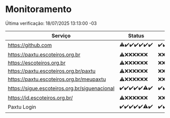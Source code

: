 # Monitoramento

Última verificação: 18/07/2025 13:13:00 -03

|Serviço|Status|Últimas 24h|
|---|---|---|
|https://github.com|<span title="2025-07-11: OK=22, Falhas=1">⚠️</span><span title="2025-07-12: OK=23">✔️</span><span title="2025-07-13: OK=23">✔️</span><span title="2025-07-14: OK=23">✔️</span><span title="2025-07-15: OK=23">✔️</span><span title="2025-07-16: OK=23">✔️</span><span title="2025-07-17: OK=16">✔️</span>|<span title="17/07/2025 14:10:00 -03 : 200">✔️</span><span title="17/07/2025 15:14:00 -03 : 200">✔️</span><span title="17/07/2025 16:10:00 -03 : 200">✔️</span><span title="17/07/2025 17:11:00 -03 : 200">✔️</span><span title="17/07/2025 18:09:00 -03 : 200">✔️</span><span title="17/07/2025 19:10:00 -03 : 200">✔️</span><span title="17/07/2025 20:10:00 -03 : 200">✔️</span><span title="17/07/2025 21:52:00 -03 : 200">✔️</span><span title="17/07/2025 23:52:00 -03 : 200">✔️</span><span title="18/07/2025 00:54:00 -03 : 200">✔️</span><span title="18/07/2025 01:30:00 -03 : 200">✔️</span><span title="18/07/2025 02:17:00 -03 : 200">✔️</span><span title="18/07/2025 03:15:00 -03 : 200">✔️</span><span title="18/07/2025 04:14:00 -03 : 200">✔️</span><span title="18/07/2025 05:14:00 -03 : 200">✔️</span><span title="18/07/2025 06:14:00 -03 : 200">✔️</span><span title="18/07/2025 07:11:00 -03 : 200">✔️</span><span title="18/07/2025 08:08:00 -03 : 200">✔️</span><span title="18/07/2025 09:19:00 -03 : 200">✔️</span><span title="18/07/2025 10:29:00 -03 : 200">✔️</span><span title="18/07/2025 11:11:00 -03 : 200">✔️</span><span title="18/07/2025 12:10:00 -03 : 200">✔️</span><span title="18/07/2025 13:13:00 -03 : 200">✔️</span>|
|https://paxtu.escoteiros.org.br|<span title="2025-07-11: OK=17, Falhas=6">⚠️</span><span title="2025-07-12: Falhas=23">❌</span><span title="2025-07-13: Falhas=23">❌</span><span title="2025-07-14: Falhas=23">❌</span><span title="2025-07-15: Falhas=23">❌</span><span title="2025-07-16: Falhas=23">❌</span><span title="2025-07-17: Falhas=16">❌</span>|<span title="17/07/2025 14:10:00 -03 : 403">❌</span><span title="17/07/2025 15:14:00 -03 : 403">❌</span><span title="17/07/2025 16:10:00 -03 : 403">❌</span><span title="17/07/2025 17:11:00 -03 : 403">❌</span><span title="17/07/2025 18:09:00 -03 : 403">❌</span><span title="17/07/2025 19:10:00 -03 : 403">❌</span><span title="17/07/2025 20:10:00 -03 : 403">❌</span><span title="17/07/2025 21:52:00 -03 : 403">❌</span><span title="17/07/2025 23:52:00 -03 : 403">❌</span><span title="18/07/2025 00:54:00 -03 : 403">❌</span><span title="18/07/2025 01:30:00 -03 : 403">❌</span><span title="18/07/2025 02:17:00 -03 : 403">❌</span><span title="18/07/2025 03:15:00 -03 : 403">❌</span><span title="18/07/2025 04:14:00 -03 : 403">❌</span><span title="18/07/2025 05:14:00 -03 : 403">❌</span><span title="18/07/2025 06:14:00 -03 : 403">❌</span><span title="18/07/2025 07:11:00 -03 : 403">❌</span><span title="18/07/2025 08:08:00 -03 : 403">❌</span><span title="18/07/2025 09:19:00 -03 : 403">❌</span><span title="18/07/2025 10:29:00 -03 : 403">❌</span><span title="18/07/2025 11:11:00 -03 : 403">❌</span><span title="18/07/2025 12:10:00 -03 : 403">❌</span><span title="18/07/2025 13:13:00 -03 : 403">❌</span>|
|https://escoteiros.org.br|<span title="2025-07-11: OK=16, Falhas=7">⚠️</span><span title="2025-07-12: Falhas=23">❌</span><span title="2025-07-13: Falhas=23">❌</span><span title="2025-07-14: Falhas=23">❌</span><span title="2025-07-15: Falhas=23">❌</span><span title="2025-07-16: Falhas=23">❌</span><span title="2025-07-17: Falhas=16">❌</span>|<span title="17/07/2025 14:10:00 -03 : 403">❌</span><span title="17/07/2025 15:14:00 -03 : 403">❌</span><span title="17/07/2025 16:10:00 -03 : 403">❌</span><span title="17/07/2025 17:11:00 -03 : 403">❌</span><span title="17/07/2025 18:09:00 -03 : 403">❌</span><span title="17/07/2025 19:10:00 -03 : 403">❌</span><span title="17/07/2025 20:10:00 -03 : 403">❌</span><span title="17/07/2025 21:52:00 -03 : 403">❌</span><span title="17/07/2025 23:52:00 -03 : 403">❌</span><span title="18/07/2025 00:54:00 -03 : 403">❌</span><span title="18/07/2025 01:30:00 -03 : 403">❌</span><span title="18/07/2025 02:17:00 -03 : 403">❌</span><span title="18/07/2025 03:15:00 -03 : 403">❌</span><span title="18/07/2025 04:14:00 -03 : 403">❌</span><span title="18/07/2025 05:14:00 -03 : 403">❌</span><span title="18/07/2025 06:14:00 -03 : 403">❌</span><span title="18/07/2025 07:11:00 -03 : 403">❌</span><span title="18/07/2025 08:08:00 -03 : 403">❌</span><span title="18/07/2025 09:19:00 -03 : 403">❌</span><span title="18/07/2025 10:29:00 -03 : 403">❌</span><span title="18/07/2025 11:11:00 -03 : 403">❌</span><span title="18/07/2025 12:10:00 -03 : 403">❌</span><span title="18/07/2025 13:13:00 -03 : 403">❌</span>|
|https://paxtu.escoteiros.org.br/paxtu|<span title="2025-07-11: OK=17, Falhas=6">⚠️</span><span title="2025-07-12: Falhas=23">❌</span><span title="2025-07-13: Falhas=23">❌</span><span title="2025-07-14: Falhas=23">❌</span><span title="2025-07-15: Falhas=23">❌</span><span title="2025-07-16: Falhas=23">❌</span><span title="2025-07-17: Falhas=16">❌</span>|<span title="17/07/2025 14:10:00 -03 : 403">❌</span><span title="17/07/2025 15:14:00 -03 : 403">❌</span><span title="17/07/2025 16:10:00 -03 : 403">❌</span><span title="17/07/2025 17:11:00 -03 : 403">❌</span><span title="17/07/2025 18:09:00 -03 : 403">❌</span><span title="17/07/2025 19:10:00 -03 : 403">❌</span><span title="17/07/2025 20:10:00 -03 : 403">❌</span><span title="17/07/2025 21:52:00 -03 : 403">❌</span><span title="17/07/2025 23:52:00 -03 : 403">❌</span><span title="18/07/2025 00:54:00 -03 : 403">❌</span><span title="18/07/2025 01:30:00 -03 : 403">❌</span><span title="18/07/2025 02:17:00 -03 : 403">❌</span><span title="18/07/2025 03:15:00 -03 : 403">❌</span><span title="18/07/2025 04:14:00 -03 : 403">❌</span><span title="18/07/2025 05:14:00 -03 : 403">❌</span><span title="18/07/2025 06:14:00 -03 : 403">❌</span><span title="18/07/2025 07:11:00 -03 : 403">❌</span><span title="18/07/2025 08:08:00 -03 : 403">❌</span><span title="18/07/2025 09:19:00 -03 : 403">❌</span><span title="18/07/2025 10:29:00 -03 : 403">❌</span><span title="18/07/2025 11:11:00 -03 : 403">❌</span><span title="18/07/2025 12:10:00 -03 : 403">❌</span><span title="18/07/2025 13:13:00 -03 : 403">❌</span>|
|https://paxtu.escoteiros.org.br/meupaxtu|<span title="2025-07-11: OK=17, Falhas=6">⚠️</span><span title="2025-07-12: Falhas=23">❌</span><span title="2025-07-13: Falhas=23">❌</span><span title="2025-07-14: Falhas=23">❌</span><span title="2025-07-15: Falhas=23">❌</span><span title="2025-07-16: Falhas=23">❌</span><span title="2025-07-17: Falhas=16">❌</span>|<span title="17/07/2025 14:10:00 -03 : 403">❌</span><span title="17/07/2025 15:14:00 -03 : 403">❌</span><span title="17/07/2025 16:10:00 -03 : 403">❌</span><span title="17/07/2025 17:11:00 -03 : 403">❌</span><span title="17/07/2025 18:09:00 -03 : 403">❌</span><span title="17/07/2025 19:10:00 -03 : 403">❌</span><span title="17/07/2025 20:10:00 -03 : 403">❌</span><span title="17/07/2025 21:52:00 -03 : 403">❌</span><span title="17/07/2025 23:52:00 -03 : 403">❌</span><span title="18/07/2025 00:54:00 -03 : 403">❌</span><span title="18/07/2025 01:30:00 -03 : 403">❌</span><span title="18/07/2025 02:17:00 -03 : 403">❌</span><span title="18/07/2025 03:15:00 -03 : 403">❌</span><span title="18/07/2025 04:14:00 -03 : 403">❌</span><span title="18/07/2025 05:14:00 -03 : 403">❌</span><span title="18/07/2025 06:14:00 -03 : 403">❌</span><span title="18/07/2025 07:11:00 -03 : 403">❌</span><span title="18/07/2025 08:08:00 -03 : 403">❌</span><span title="18/07/2025 09:19:00 -03 : 403">❌</span><span title="18/07/2025 10:29:00 -03 : 403">❌</span><span title="18/07/2025 11:11:00 -03 : 403">❌</span><span title="18/07/2025 12:10:00 -03 : 403">❌</span><span title="18/07/2025 13:13:00 -03 : 403">❌</span>|
|https://sigue.escoteiros.org.br/siguenacional|<span title="2025-07-11: OK=23">✔️</span><span title="2025-07-12: OK=23">✔️</span><span title="2025-07-13: OK=23">✔️</span><span title="2025-07-14: OK=23">✔️</span><span title="2025-07-15: OK=23">✔️</span><span title="2025-07-16: OK=22, Falhas=1">⚠️</span><span title="2025-07-17: OK=16">✔️</span>|<span title="17/07/2025 14:10:00 -03 : 200">✔️</span><span title="17/07/2025 15:14:00 -03 : 200">✔️</span><span title="17/07/2025 16:10:00 -03 : 200">✔️</span><span title="17/07/2025 17:11:00 -03 : 200">✔️</span><span title="17/07/2025 18:09:00 -03 : 200">✔️</span><span title="17/07/2025 19:10:00 -03 : 200">✔️</span><span title="17/07/2025 20:10:00 -03 : 200">✔️</span><span title="17/07/2025 21:52:00 -03 : 200">✔️</span><span title="17/07/2025 23:52:00 -03 : 200">✔️</span><span title="18/07/2025 00:54:00 -03 : 200">✔️</span><span title="18/07/2025 01:30:00 -03 : 200">✔️</span><span title="18/07/2025 02:17:00 -03 : 200">✔️</span><span title="18/07/2025 03:15:00 -03 : 200">✔️</span><span title="18/07/2025 04:14:00 -03 : 200">✔️</span><span title="18/07/2025 05:14:00 -03 : 200">✔️</span><span title="18/07/2025 06:14:00 -03 : 200">✔️</span><span title="18/07/2025 07:11:00 -03 : 200">✔️</span><span title="18/07/2025 08:08:00 -03 : 200">✔️</span><span title="18/07/2025 09:19:00 -03 : 200">✔️</span><span title="18/07/2025 10:29:00 -03 : 200">✔️</span><span title="18/07/2025 11:11:00 -03 : 200">✔️</span><span title="18/07/2025 12:10:00 -03 : 200">✔️</span><span title="18/07/2025 13:13:00 -03 : 200">✔️</span>|
|https://id.escoteiros.org.br/|<span title="2025-07-11: OK=16, Falhas=7">⚠️</span><span title="2025-07-12: Falhas=23">❌</span><span title="2025-07-13: Falhas=23">❌</span><span title="2025-07-14: Falhas=23">❌</span><span title="2025-07-15: Falhas=23">❌</span><span title="2025-07-16: Falhas=23">❌</span><span title="2025-07-17: Falhas=16">❌</span>|<span title="17/07/2025 14:10:00 -03 : 403">❌</span><span title="17/07/2025 15:14:00 -03 : 403">❌</span><span title="17/07/2025 16:10:00 -03 : 403">❌</span><span title="17/07/2025 17:11:00 -03 : 403">❌</span><span title="17/07/2025 18:09:00 -03 : 403">❌</span><span title="17/07/2025 19:10:00 -03 : 403">❌</span><span title="17/07/2025 20:10:00 -03 : 403">❌</span><span title="17/07/2025 21:52:00 -03 : 403">❌</span><span title="17/07/2025 23:52:00 -03 : 403">❌</span><span title="18/07/2025 00:54:00 -03 : 403">❌</span><span title="18/07/2025 01:30:00 -03 : 403">❌</span><span title="18/07/2025 02:17:00 -03 : 403">❌</span><span title="18/07/2025 03:15:00 -03 : 403">❌</span><span title="18/07/2025 04:14:00 -03 : 403">❌</span><span title="18/07/2025 05:14:00 -03 : 403">❌</span><span title="18/07/2025 06:14:00 -03 : 403">❌</span><span title="18/07/2025 07:11:00 -03 : 403">❌</span><span title="18/07/2025 08:08:00 -03 : 403">❌</span><span title="18/07/2025 09:19:00 -03 : 403">❌</span><span title="18/07/2025 10:29:00 -03 : 403">❌</span><span title="18/07/2025 11:11:00 -03 : 403">❌</span><span title="18/07/2025 12:10:00 -03 : 403">❌</span><span title="18/07/2025 13:13:00 -03 : 403">❌</span>|
|Paxtu Login|<span title="2025-07-11: OK=23">✔️</span><span title="2025-07-12: OK=23">✔️</span><span title="2025-07-13: OK=23">✔️</span><span title="2025-07-14: OK=23">✔️</span><span title="2025-07-15: OK=23">✔️</span><span title="2025-07-16: OK=22, Falhas=1">⚠️</span><span title="2025-07-17: OK=16">✔️</span>|<span title="17/07/2025 14:10:00 -03 : 200">✔️</span><span title="17/07/2025 15:14:00 -03 : 200">✔️</span><span title="17/07/2025 16:10:00 -03 : 200">✔️</span><span title="17/07/2025 17:11:00 -03 : 200">✔️</span><span title="17/07/2025 18:09:00 -03 : 200">✔️</span><span title="17/07/2025 19:10:00 -03 : 200">✔️</span><span title="17/07/2025 20:10:00 -03 : 200">✔️</span><span title="17/07/2025 21:52:00 -03 : 200">✔️</span><span title="17/07/2025 23:52:00 -03 : 200">✔️</span><span title="18/07/2025 00:54:00 -03 : 200">✔️</span><span title="18/07/2025 01:30:00 -03 : 200">✔️</span><span title="18/07/2025 02:17:00 -03 : 200">✔️</span><span title="18/07/2025 03:15:00 -03 : 200">✔️</span><span title="18/07/2025 04:14:00 -03 : 200">✔️</span><span title="18/07/2025 05:14:00 -03 : 200">✔️</span><span title="18/07/2025 06:14:00 -03 : 200">✔️</span><span title="18/07/2025 07:11:00 -03 : 200">✔️</span><span title="18/07/2025 08:08:00 -03 : 200">✔️</span><span title="18/07/2025 09:19:00 -03 : 200">✔️</span><span title="18/07/2025 10:29:00 -03 : 200">✔️</span><span title="18/07/2025 11:11:00 -03 : 200">✔️</span><span title="18/07/2025 12:10:00 -03 : 200">✔️</span><span title="18/07/2025 13:13:00 -03 : 200">✔️</span>|
